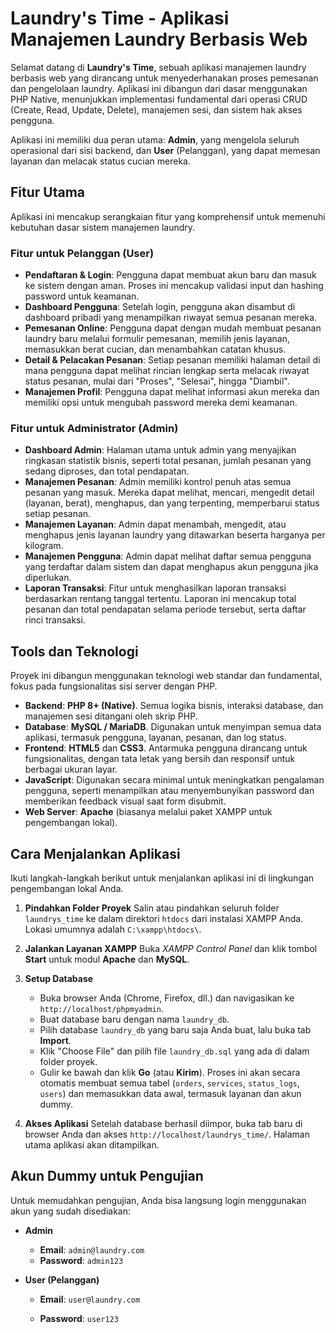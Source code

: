 # Laundry's Time - Aplikasi Manajemen Laundry Berbasis Web

Selamat datang di **Laundry's Time**, sebuah aplikasi manajemen laundry berbasis web yang dirancang untuk menyederhanakan proses pemesanan dan pengelolaan laundry. Aplikasi ini dibangun dari dasar menggunakan PHP Native, menunjukkan implementasi fundamental dari operasi CRUD (Create, Read, Update, Delete), manajemen sesi, dan sistem hak akses pengguna.

Aplikasi ini memiliki dua peran utama: **Admin**, yang mengelola seluruh operasional dari sisi backend, dan **User** (Pelanggan), yang dapat memesan layanan dan melacak status cucian mereka.

## Fitur Utama

Aplikasi ini mencakup serangkaian fitur yang komprehensif untuk memenuhi kebutuhan dasar sistem manajemen laundry.

### Fitur untuk Pelanggan (User)

* **Pendaftaran & Login**: Pengguna dapat membuat akun baru dan masuk ke sistem dengan aman. Proses ini mencakup validasi input dan hashing password untuk keamanan.
* **Dashboard Pengguna**: Setelah login, pengguna akan disambut di dashboard pribadi yang menampilkan riwayat semua pesanan mereka.
* **Pemesanan Online**: Pengguna dapat dengan mudah membuat pesanan laundry baru melalui formulir pemesanan, memilih jenis layanan, memasukkan berat cucian, dan menambahkan catatan khusus.
* **Detail & Pelacakan Pesanan**: Setiap pesanan memiliki halaman detail di mana pengguna dapat melihat rincian lengkap serta melacak riwayat status pesanan, mulai dari "Proses", "Selesai", hingga "Diambil".
* **Manajemen Profil**: Pengguna dapat melihat informasi akun mereka dan memiliki opsi untuk mengubah password mereka demi keamanan.

### Fitur untuk Administrator (Admin)

* **Dashboard Admin**: Halaman utama untuk admin yang menyajikan ringkasan statistik bisnis, seperti total pesanan, jumlah pesanan yang sedang diproses, dan total pendapatan.
* **Manajemen Pesanan**: Admin memiliki kontrol penuh atas semua pesanan yang masuk. Mereka dapat melihat, mencari, mengedit detail (layanan, berat), menghapus, dan yang terpenting, memperbarui status setiap pesanan.
* **Manajemen Layanan**: Admin dapat menambah, mengedit, atau menghapus jenis layanan laundry yang ditawarkan beserta harganya per kilogram.
* **Manajemen Pengguna**: Admin dapat melihat daftar semua pengguna yang terdaftar dalam sistem dan dapat menghapus akun pengguna jika diperlukan.
* **Laporan Transaksi**: Fitur untuk menghasilkan laporan transaksi berdasarkan rentang tanggal tertentu. Laporan ini mencakup total pesanan dan total pendapatan selama periode tersebut, serta daftar rinci transaksi.

## Tools dan Teknologi

Proyek ini dibangun menggunakan teknologi web standar dan fundamental, fokus pada fungsionalitas sisi server dengan PHP.

* **Backend**: **PHP 8+ (Native)**. Semua logika bisnis, interaksi database, dan manajemen sesi ditangani oleh skrip PHP.
* **Database**: **MySQL / MariaDB**. Digunakan untuk menyimpan semua data aplikasi, termasuk pengguna, layanan, pesanan, dan log status.
* **Frontend**: **HTML5** dan **CSS3**. Antarmuka pengguna dirancang untuk fungsionalitas, dengan tata letak yang bersih dan responsif untuk berbagai ukuran layar.
* **JavaScript**: Digunakan secara minimal untuk meningkatkan pengalaman pengguna, seperti menampilkan atau menyembunyikan password dan memberikan feedback visual saat form disubmit.
* **Web Server**: **Apache** (biasanya melalui paket XAMPP untuk pengembangan lokal).

## Cara Menjalankan Aplikasi

Ikuti langkah-langkah berikut untuk menjalankan aplikasi ini di lingkungan pengembangan lokal Anda.

1.  **Pindahkan Folder Proyek**
    Salin atau pindahkan seluruh folder `laundrys_time` ke dalam direktori `htdocs` dari instalasi XAMPP Anda. Lokasi umumnya adalah `C:\xampp\htdocs\`.

2.  **Jalankan Layanan XAMPP**
    Buka *XAMPP Control Panel* dan klik tombol **Start** untuk modul **Apache** dan **MySQL**.

3.  **Setup Database**
    - Buka browser Anda (Chrome, Firefox, dll.) dan navigasikan ke `http://localhost/phpmyadmin`.
    - Buat database baru dengan nama `laundry_db`.
    - Pilih database `laundry_db` yang baru saja Anda buat, lalu buka tab **Import**.
    - Klik "Choose File" dan pilih file `laundry_db.sql` yang ada di dalam folder proyek.
    - Gulir ke bawah dan klik **Go** (atau **Kirim**). Proses ini akan secara otomatis membuat semua tabel (`orders`, `services`, `status_logs`, `users`) dan memasukkan data awal, termasuk layanan dan akun dummy.

4.  **Akses Aplikasi**
    Setelah database berhasil diimpor, buka tab baru di browser Anda dan akses `http://localhost/laundrys_time/`. Halaman utama aplikasi akan ditampilkan.

## Akun Dummy untuk Pengujian

Untuk memudahkan pengujian, Anda bisa langsung login menggunakan akun yang sudah disediakan:

-   **Admin**
    -   **Email**: `admin@laundry.com`
    -   **Password**: `admin123`

-   **User (Pelanggan)**
    -   **Email**: `user@laundry.com`

    -   **Password**: `user123`
